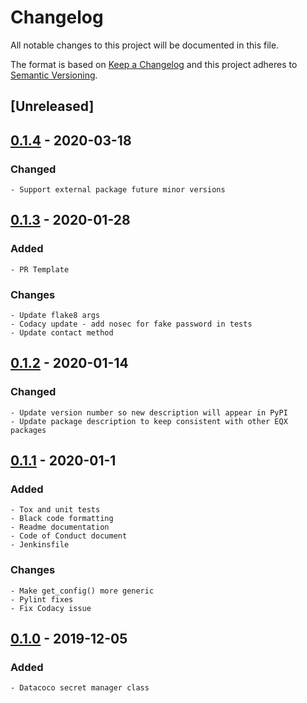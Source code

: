 # Changelog
All notable changes to this project will be documented in this file.

The format is based on [Keep a Changelog](http://keepachangelog.com/en/1.0.0/)
and this project adheres to [Semantic Versioning](http://semver.org/spec/v2.0.0.html).

## [Unreleased]

## [0.1.4] - 2020-03-18
### Changed
    - Support external package future minor versions

## [0.1.3] - 2020-01-28
### Added
    - PR Template

### Changes
    - Update flake8 args
    - Codacy update - add nosec for fake password in tests
    - Update contact method

## [0.1.2] - 2020-01-14
### Changed
    - Update version number so new description will appear in PyPI
    - Update package description to keep consistent with other EQX packages

## [0.1.1] - 2020-01-1
### Added
    - Tox and unit tests
    - Black code formatting
    - Readme documentation
    - Code of Conduct document
    - Jenkinsfile

### Changes
    - Make get_config() more generic
    - Pylint fixes
    - Fix Codacy issue


## [0.1.0] - 2019-12-05
### Added
    - Datacoco secret manager class

[0.1.4]: https://github.com/equinoxfitness/datacoco-secretsmanager/compare/v0.1.3...v0.1.4
[0.1.3]: https://github.com/equinoxfitness/datacoco-secretsmanager/compare/v0.1.2...v0.1.3
[0.1.2]: https://github.com/equinoxfitness/datacoco-secretsmanager/compare/v0.1.1...v0.1.2
[0.1.1]: https://github.com/equinoxfitness/datacoco-secretsmanager/compare/v0.1.0...v0.1.1
[0.1.0]: https://github.com/equinoxfitness/datacoco-secretsmanager/releases/tag/v0.1.0

